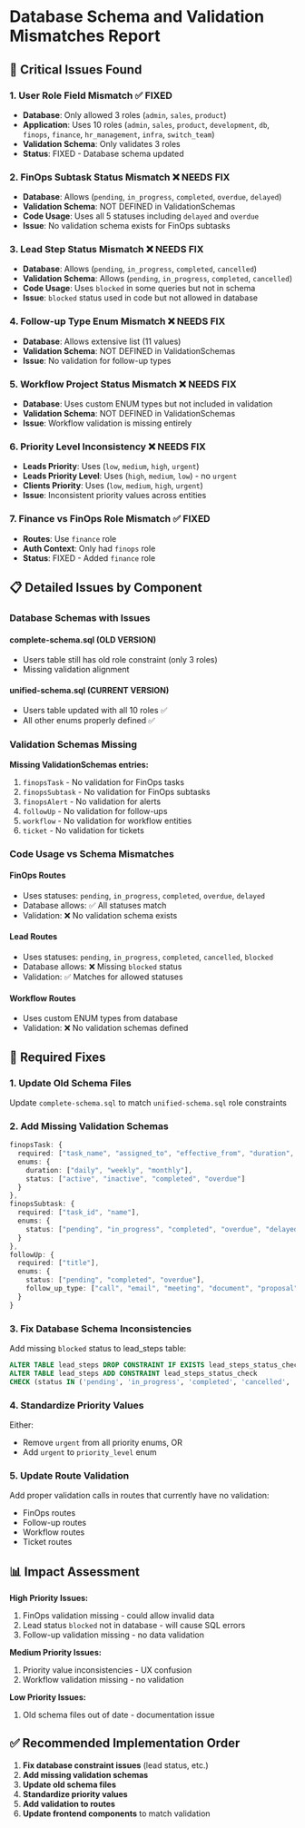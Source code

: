# Database Schema and Validation Mismatches Report

## 🚨 **Critical Issues Found**

### 1. **User Role Field Mismatch** ✅ FIXED

- **Database**: Only allowed 3 roles (`admin`, `sales`, `product`)
- **Application**: Uses 10 roles (`admin`, `sales`, `product`, `development`, `db`, `finops`, `finance`, `hr_management`, `infra`, `switch_team`)
- **Validation Schema**: Only validates 3 roles
- **Status**: FIXED - Database schema updated

### 2. **FinOps Subtask Status Mismatch** ❌ NEEDS FIX

- **Database**: Allows (`pending`, `in_progress`, `completed`, `overdue`, `delayed`)
- **Validation Schema**: NOT DEFINED in ValidationSchemas
- **Code Usage**: Uses all 5 statuses including `delayed` and `overdue`
- **Issue**: No validation schema exists for FinOps subtasks

### 3. **Lead Step Status Mismatch** ❌ NEEDS FIX

- **Database**: Allows (`pending`, `in_progress`, `completed`, `cancelled`)
- **Validation Schema**: Allows (`pending`, `in_progress`, `completed`, `cancelled`)
- **Code Usage**: Uses `blocked` in some queries but not in schema
- **Issue**: `blocked` status used in code but not allowed in database

### 4. **Follow-up Type Enum Mismatch** ❌ NEEDS FIX

- **Database**: Allows extensive list (11 values)
- **Validation Schema**: NOT DEFINED in ValidationSchemas
- **Issue**: No validation for follow-up types

### 5. **Workflow Project Status Mismatch** ❌ NEEDS FIX

- **Database**: Uses custom ENUM types but not included in validation
- **Validation Schema**: NOT DEFINED in ValidationSchemas
- **Issue**: Workflow validation is missing entirely

### 6. **Priority Level Inconsistency** ❌ NEEDS FIX

- **Leads Priority**: Uses (`low`, `medium`, `high`, `urgent`)
- **Leads Priority Level**: Uses (`high`, `medium`, `low`) - no `urgent`
- **Clients Priority**: Uses (`low`, `medium`, `high`, `urgent`)
- **Issue**: Inconsistent priority values across entities

### 7. **Finance vs FinOps Role Mismatch** ✅ FIXED

- **Routes**: Use `finance` role
- **Auth Context**: Only had `finops` role
- **Status**: FIXED - Added `finance` role

## 📋 **Detailed Issues by Component**

### **Database Schemas with Issues**

#### **complete-schema.sql** (OLD VERSION)

- Users table still has old role constraint (only 3 roles)
- Missing validation alignment

#### **unified-schema.sql** (CURRENT VERSION)

- Users table updated with all 10 roles ✅
- All other enums properly defined ✅

### **Validation Schemas Missing**

**Missing ValidationSchemas entries:**

1. `finopsTask` - No validation for FinOps tasks
2. `finopsSubtask` - No validation for FinOps subtasks
3. `finopsAlert` - No validation for alerts
4. `followUp` - No validation for follow-ups
5. `workflow` - No validation for workflow entities
6. `ticket` - No validation for tickets

### **Code Usage vs Schema Mismatches**

#### **FinOps Routes**

- Uses statuses: `pending`, `in_progress`, `completed`, `overdue`, `delayed`
- Database allows: ✅ All statuses match
- Validation: ❌ No validation schema exists

#### **Lead Routes**

- Uses statuses: `pending`, `in_progress`, `completed`, `cancelled`, `blocked`
- Database allows: ❌ Missing `blocked` status
- Validation: ✅ Matches for allowed statuses

#### **Workflow Routes**

- Uses custom ENUM types from database
- Validation: ❌ No validation schemas defined

## 🔧 **Required Fixes**

### **1. Update Old Schema Files**

Update `complete-schema.sql` to match `unified-schema.sql` role constraints

### **2. Add Missing Validation Schemas**

```typescript
finopsTask: {
  required: ["task_name", "assigned_to", "effective_from", "duration", "created_by"],
  enums: {
    duration: ["daily", "weekly", "monthly"],
    status: ["active", "inactive", "completed", "overdue"]
  }
},
finopsSubtask: {
  required: ["task_id", "name"],
  enums: {
    status: ["pending", "in_progress", "completed", "overdue", "delayed"]
  }
},
followUp: {
  required: ["title"],
  enums: {
    status: ["pending", "completed", "overdue"],
    follow_up_type: ["call", "email", "meeting", "document", "proposal", "contract", "onboarding", "general", "sales", "support", "other"]
  }
}
```

### **3. Fix Database Schema Inconsistencies**

Add missing `blocked` status to lead_steps table:

```sql
ALTER TABLE lead_steps DROP CONSTRAINT IF EXISTS lead_steps_status_check;
ALTER TABLE lead_steps ADD CONSTRAINT lead_steps_status_check
CHECK (status IN ('pending', 'in_progress', 'completed', 'cancelled', 'blocked'));
```

### **4. Standardize Priority Values**

Either:

- Remove `urgent` from all priority enums, OR
- Add `urgent` to `priority_level` enum

### **5. Update Route Validation**

Add proper validation calls in routes that currently have no validation:

- FinOps routes
- Follow-up routes
- Workflow routes
- Ticket routes

## 📊 **Impact Assessment**

**High Priority Issues:**

1. FinOps validation missing - could allow invalid data
2. Lead status `blocked` not in database - will cause SQL errors
3. Follow-up validation missing - no data validation

**Medium Priority Issues:**

1. Priority value inconsistencies - UX confusion
2. Workflow validation missing - no validation

**Low Priority Issues:**

1. Old schema files out of date - documentation issue

## ✅ **Recommended Implementation Order**

1. **Fix database constraint issues** (lead status, etc.)
2. **Add missing validation schemas**
3. **Update old schema files**
4. **Standardize priority values**
5. **Add validation to routes**
6. **Update frontend components** to match validation
